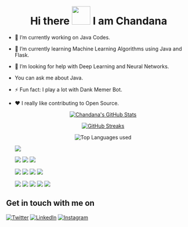 <h1 align="center">Hi there <img src="https://raw.githubusercontent.com/MartinHeinz/MartinHeinz/master/wave.gif" width="50px">
 I am Chandana</h1>
 

- 🔭 I’m currently working on Java Codes.
- 🌱 I’m currently learning Machine Learning Algorithms using Java and Flask.
- 🤔 I’m looking for help with Deep Learning and Neural Networks.
-    You can ask me about Java.
- ⚡ Fun fact: I play a lot with Dank Memer Bot.
- :heart:  I really like contributing to Open Source.



   <p align="center">
     <a href="https://sourcerer.io/RChandana">
       <img alt = "Chandana's GitHub Stats" src = "https://github-readme-stats.vercel.app/api?username=RChandana&theme=dark&show_icons=true">
   </p>
     
     

   <p align="center">
     <a href="https://sourcerer.io/RChandana">
    <img alt = "GitHub Streaks" src = "https://github-readme-streak-stats.herokuapp.com?user=RChandana&theme=dark&show=1E90FF&sideNums=1E90FF&sideLabels=1E90FF&currStreakLabel=1E90FF&fire=FF0000&currStreakNum=FF0000">
  </a>
  <br>
  </p>   
   
     
     <p align="center">
      <img alt="Top Languages used" src="https://github-readme-stats.vercel.app/api/top-langs/?username=RChandana&theme=dark&show_icons=true">
     </p>


     ![](https://komarev.com/ghpvc/?username=RChandana&style=plastic&color=ff69b4&label=TOTAL+NUMBER+OF+PROFILE+VIEWS)


     ![](https://img.shields.io/badge/OS-MAC-informational?style=plastic&logo=<LOGO_NAME>&logoColor=white&color=f03c15)                ![](https://img.shields.io/badge/OS-WINDOWS-informational?style=plastic&logo=<LOGO_NAME>&logoColor=white&color=f03c15)                ![](https://img.shields.io/badge/OS-LINUX-informational?style=plastic&logo=<LOGO_NAME>&logoColor=white&color=f03c15) 
     
     
     ![](https://img.shields.io/badge/CODE-PYTHON-informational?style=plastic&logo=<LOGO_NAME>&logoColor=white&color=f03c15)                   ![](https://img.shields.io/badge/CODE-JAVA-informational?style=plastic&logo=<LOGO_NAME>&logoColor=white&color=f03c15)                     ![](https://img.shields.io/badge/CODE-HTML-informational?style=plastic&logo=<LOGO_NAME>&logoColor=white&color=f03c15)                     ![](https://img.shields.io/badge/CODE-C++-informational?style=plastic&logo=<LOGO_NAME>&logoColor=white&color=f03c15)                      
     
    
     
     
     ![](https://img.shields.io/badge/TOOLS-MATLAB-informational?style=plastic&logo=<LOGO_NAME>&logoColor=white&color=f03c15)           ![](https://img.shields.io/badge/TOOLS-GITHUB-informational?style=plastic&logo=<LOGO_NAME>&logoColor=white&color=f03c15)                    ![](https://img.shields.io/badge/TOOLS-VS_CODE-informational?style=plastic&logo=<LOGO_NAME>&logoColor=white&color=f03c15)                   ![](https://img.shields.io/badge/TOOLS-FIGMA-informational?style=plastic&logo=<LOGO_NAME>&logoColor=white&color=f03c15)                     ![](https://img.shields.io/badge/TOOLS-DevEco_STUDIO-informational?style=plastic&logo=<LOGO_NAME>&logoColor=white&color=f03c15)      
     
     
     
     
<!-- Actual text -->

## Get in touch with me on 
[![Twitter][1.2]][1]     [![LinkedIn][2.2]][2]      [![Instagram][3.2]][3]

<!-- Icons -->

[1.2]: https://cdn.exclaimer.com/Handbook%20Images/twitter-icon_square_64x64.png?_ga=2.179750628.1162111142.1644152043-1592987764.1644152042
[2.2]: https://cdn.exclaimer.com/Handbook%20Images/linkedin-icon_square_64x64.png?_ga=2.179750628.1162111142.1644152043-1592987764.1644152042
[3.2]: https://cdn.exclaimer.com/Handbook%20Images/instagram-icon_square_64x64.png?_ga=2.169625953.1162111142.1644152043-1592987764.1644152042
<!-- Links to your social media accounts -->

[1]: https://twitter.com/r_hari_chandu
[2]: https://www.linkedin.com/in/hari-chandana-5a6a621a8/
[3]: https://www.instagram.com/techno_savvvvy/


